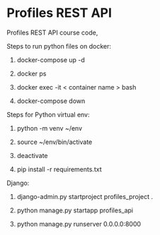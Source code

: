# Profiles REST API

Profiles REST API course code,

Steps to run python files on docker:
<!-- Run container -->
1. docker-compose up -d
<!-- Lists all running containers so you can se the names -->
2. docker ps
<!-- same as ssh of vagrant. Ex. docker exec -it profiles-rest-api-app-1 bash -->
3. docker exec -it < container name > bash
<!-- Stop Container -->
4. docker-compose down

Steps for Python virtual env:
<!-- Create python virtual env -->
1. python -m venv ~/env
<!-- Activate virtual env. (env) prefix should appear -->
2. source ~/env/bin/activate
<!-- Deactivate virtual env -->
3. deactivate
<!-- Install venv requirements -->
4. pip install -r requirements.txt

Django:
<!-- Create project -->
1. django-admin.py startproject profiles_project .
<!-- Create app -->
2. python manage.py startapp profiles_api
<!-- 
You install apps in your django project by
adding them to the list variable in the settings.py file
INSTALLED_APPS
 -->
<!-- Start server inside (env) -->
3. python manage.py runserver 0.0.0.0:8000